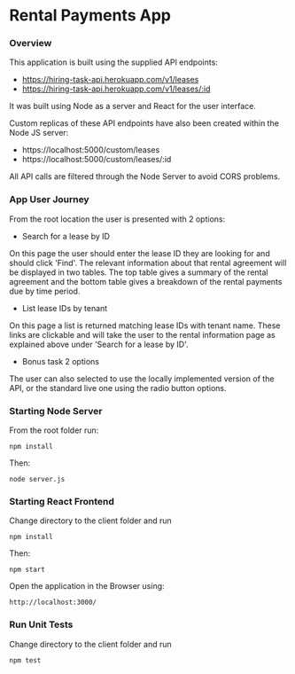 # Rental Payments App

### Overview

This application is built using the supplied API endpoints:

* https://hiring-task-api.herokuapp.com/v1/leases
* https://hiring-task-api.herokuapp.com/v1/leases/:id

It was built using Node as a server and React for the user interface.

Custom replicas of these API endpoints have also been created within the Node JS server:

* https://localhost:5000/custom/leases
* https://localhost:5000/custom/leases/:id

All API calls are filtered through the Node Server to avoid CORS problems.

### App User Journey

From the root location the user is presented with 2 options:

* Search for a lease by ID

On this page the user should enter the lease ID they are looking for and should click 'Find'. The relevant information about that rental agreement will be displayed in two tables. The top table gives a summary of the rental agreement and the bottom table gives a breakdown of the rental payments due by time period.

* List lease IDs by tenant

On this page a list is returned matching lease IDs with tenant name. These links are clickable and will take the user to the rental information page as explained above under 'Search for a lease by ID'.

* Bonus task 2 options

The user can also selected to use the locally implemented version of the API, or the standard live one using the radio button options.

### Starting Node Server

From the root folder run:

`npm install`

Then:

`node server.js`

### Starting React Frontend

Change directory to the client folder and run

`npm install`

Then:

`npm start`

Open the application in the Browser using:

`http://localhost:3000/`

### Run Unit Tests

Change directory to the client folder and run

`npm test`
